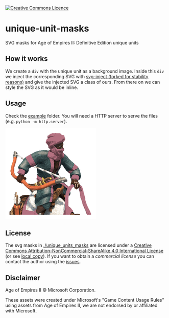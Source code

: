 <a rel="license" href="http://creativecommons.org/licenses/by-nc-sa/4.0/"><img alt="Creative Commons Licence" style="border-width:0" src="https://upload.wikimedia.org/wikipedia/commons/1/12/Cc-by-nc-sa_icon.svg" /></a><br />

# unique-unit-masks 

SVG masks for Age of Empires II: Definitive Edition unique units

## How it works

We create a `div` with the unique unit as a background image. Inside this `div` we inject the corresponding SVG with [svg-inject (forked for stability reasons)](https://github.com/transparencies/svg-inject) and give the injected SVG a class of ours. From there on we can style the SVG as it would be inline.

## Usage

Check the [example](./example) folder. You will need a HTTP server to serve the files (e.g. `python -m http.server`).

![Example image for colouring Berbers unique unit](./docs/example.png)

## License

The svg masks in [./unique_units_masks](./unique_units_masks) are licensed under a <a rel="license" href="http://creativecommons.org/licenses/by-nc-sa/4.0/">Creative Commons Attribution-NonCommercial-ShareAlike 4.0 International License</a> (or see [local copy](./License.md)). If you want to obtain a *commercial license* you can contact the author using the [issues](https://github.com/transparencies/unique-unit-masks/issues).

## Disclaimer

Age of Empires II © Microsoft Corporation.

These assets were created under Microsoft's "Game Content Usage Rules" using assets
from Age of Empires II, we are not endorsed by or affiliated with Microsoft.
